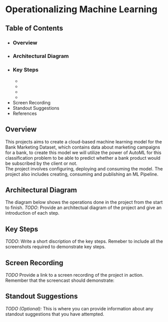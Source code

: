 # Operationalizing Machine Learning

## Table of Contents
* ### Overview
* ### Architectural Diagram
* ### Key Steps
     * 
     * 
     * 
     * 
* Screen Recording
* Standout Suggestions
* References

## Overview
This projects aims to create a cloud-based machine learning model for the Bank Marketing Dataset, which contains data about marketing campaigns for a bank, to create this model we will utilize the power of AutoML for this classification problem to be able to predict whether a bank product would be subscribed by the client or not.  
The project involves configuring, deploying and consuming the model.
The project also includes creating, consuming and publishing an ML Pipeline.

## Architectural Diagram
The diagram below shows the operations done in the project from the start to finish.
*TODO*: Provide an architectual diagram of the project and give an introduction of each step. 

## Key Steps
*TODO*: Write a short discription of the key steps. Remeber to include all the screenshots required to demonstrate key steps. 

## Screen Recording
*TODO* Provide a link to a screen recording of the project in action. Remember that the screencast should demonstrate:

## Standout Suggestions
*TODO (Optional):* This is where you can provide information about any standout suggestions that you have attempted.
